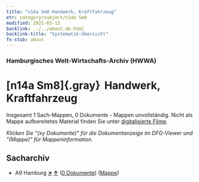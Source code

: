 ```yaml
---
title: "n14a Sm8 Handwerk, Kraftfahrzeug"
etr: category/subject/n14a Sm8
modified: 2021-03-13
backlink: ../../about.de.html
backlink-title: "Systematik-Übersicht"
fn-stub: about
---
```


### Hamburgisches Welt-Wirtschafts-Archiv (HWWA)
# [n14a Sm8]{.gray}&#8201; Handwerk, Kraftfahrzeug&#160; 




Insgesamt 1 Sach-Mappen, 0 Dokumente - Mappen unvollständig.
Nicht als Mappe aufbereitetes Material finden Sie unter [digitalisierte Filme](/film/h1_sh).

_Klicken Sie "(xy Dokumente)" für die Dokumentanzeige im DFG-Viewer und "(Mappe)" für Mappeninformation._

## Sacharchiv



- A9 Hamburg [**&nearr;**](../../../geo/i/140905/about.de.html "Hamburg (alle Mappen)") [**&uarr;**](../../../geo/about.de.html#A9 "Ländersystematik") (<a href="https://pm20.zbw.eu/dfgview/sh/140905,182072" title="über: Hamburg : Handwerk, Kraftfahrzeug" target="_blank">0 Dokumente</a>) ([Mappe](http://purl.org/pressemappe20/folder/sh/140905,182072))


